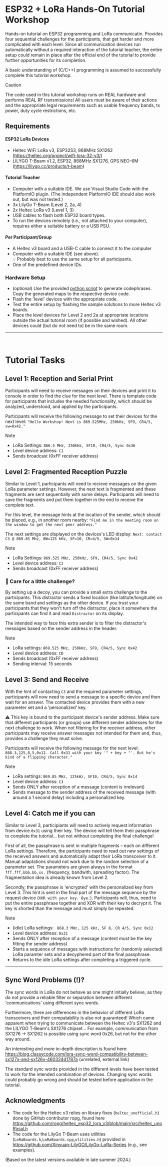 # ESP32 + LoRa Hands-On Tutorial Workshop

Hands-on tutorial on ESP32 programming and LoRa communicatin. 
Provides four sequential challenges for the participants, that get harder and more complicated with each level. 
Since all communication devices run automatically without a required interaction of the tutorial teacher, the entire setup could remain in place after the official end of the tutorial to provide further opportunities for its completion.  

A basic understanding of (C/C++) programming is assumed to successfully complete this tutorial workshop. 

> [!CAUTION]
> The code used in this tutorial workshop runs on REAL hardware and performs REAL RF transmissions! 
> All users must be aware of their actions and the appropriate legal requirements such as usable frequency bands, tx power, duty cycle restrictions, etc. 


## Requirements
#### ESP32 LoRa Devices
+ Heltec WiFi LoRa v3, ESP32S3, 868MHz SX1262 (https://heltec.org/project/wifi-lora-32-v3/)
+ LILYGO T-Beam v1.2, ESP32, 868MHz SX1276, GPS NEO-6M (https://lilygo.cc/products/t-beam)

#### Tutorial Teacher
+ Computer with a suitable IDE. We use Visual Studio Code with the PlatformIO plugin. (The independent PlatformIO IDE should also work out, but was not tested.)
+ 3x LilyGo T-Beam (Level 2, 2a, 4)
+ 2x Heltec LoRa v3 (Level 1, 3)
+ USB cables to flash both ESP32 board types.
+ To run the devices remotely (i.e., not attached to your computer), requires either a suitable battery or a USB PSU.

#### Per Participant/Group
+ A Heltec v3 board and a USB-C cable to connect it to the computer
+ Computer with a suitable IDE (see above).   
  💡 Probably best to use the same setup for all participants.
+ One of the predefined device IDs.

### Hardware Setup
+ (optional) Use the provided [python script](generate-codephases.py) to generate codephrases. Copy the generated maps to the respective device code.
+ Flash the 'level' devices with the appropriate code.
+ Test the entire setup by flashing the sample solutions to more Heltec v3 boards.
+ Place the level devices for Level 2 and 2a at appropriate locations outside the actual tutorial room (if possible and wished). All other devices could (but do not need to) be in the same room. 

---
<br>

# Tutorial Tasks

## Level 1: Reception and Serial Print

Participants will need to receive messages on their devices and print it to console in order to find the clue for the next level. There is template code for participants that includes the needed functionality, which should be analyzed, understood, and applied by the participants. 

Participants will receive the following message to set their devices for the next level:
`"Hello Workshop! Next is 869.525MHz, 250kHz, SF9, CR4/5, sw=0x42."`

> [!NOTE]
> + LoRa Settings: ` 866.5 MHz, 250kHz, SF10, CR4/5, Sync 0x36 `  
> + Level device address: `C1`
> + Sends broadcast (0xFF receiver address)


## Level 2: Fragmented Reception Puzzle

Similar to Level 1, participants will need to recieve messages on the given LoRa parameter settings. However, the next text is fragmented and these fragments are sent sequentially with some delays. Participants will need to save the fragments and put them together in the end to receive the complete text. 

For this level, the message hints at the location of the sender, which should be placed, e.g., in another room nearby: `"Find me in the meeting room on the window to get the next peer address."`

The next settings are displayed on the devices's LED display:
`Next: contact C3 @ 869.85 Mhz, BW=125 kHz, SF=10, CR=4/5, SW=0x14`

> [!NOTE]
> + LoRa Settings: ` 869.525 MHz, 250kHz, SF9, CR4/5, Sync 0x42 `  
> + Level device address: `C2`
> + Sends broadcast (0xFF receiver address)


### 🦆 Care for a little challenge?

By setting up a decoy, you can provide a small extra challenge to the participants. This distractor sends a fixed location (like latitute/longitude) on the same band and settings as the other device. If you trust your participants that they won't turn off the distractor, place it somewhere the participants can find it and read `Distractor` on its display. 

The intended way to face this extra sender is to filter the distractor's messages based on the sender address in the header.

> [!NOTE]
> + LoRa settings: ` 869.525 MHz, 250kHz, SF9, CR4/5, Sync 0x42 `  
> + Level device address: `CD`
> + Sends broadcast (0xFF receiver address)
> + Sending interval: 15 seconds


## Level 3: Send and Receive

With the hint of contacting `C3` and the required parameter settings, participants will now need to send a message to a specific device and then wait for an answer. The contacted device provides them with a new parameter set and a 'personalized' key.

⚠ This key is bound to the participant device's sender address. Make sure that different participants (or groups) use different sender addresses for the next challenge to work. When not filtering for the receiver address, other participants may receive answer messages not intended for them and, thus, provides a challenge they must solve.

Participants will receive the following message for the next level:
`868.3,125,8,5,0x12. Call 0x31 with your key '" + key + "'. But he's kind of a flipping character."`


> [!NOTE]
> + LoRa settings: ` 869.85 MHz, 125kHz, SF10, CR4/5, Sync 0x14 `  
> + Level device address: `C3`
> + Sends ONLY after reception of a message (content is irrelevant)
> + Sends message to the sender address of the received message (with around a 1 second delay) including a personalized key. 


## Level 4: Catch me if you can

Similar to Level 3, participiants will need to actively request information from device `0x31` using their key. The device will tell them their passphrase to complete the tutorial... but not without completing the final challenge!

First of all, the passphrase is sent in multiple fragments – each on different LoRa settings. Therefore, the participants need to read out new settings of the received answers and automatically adapt their LoRa transceiver to it. Manual adaptations should not work due to the random selection of a parameter set. The parameters are given always in the format `fff.fff,bbb.bb,ss.` (frequency, bandwith, spreading factor). The fragmentation idea is already known from Level 2. 

Secondly, the passphrase is 'encrypted' with the personalized key from Level 3. This hint is sent in the final part of the message sequence by the request device (`XOR with your key. Bye.`). Participants will, thus, need to put the entire passphrase together and XOR with their key to decrypt it. The key is shorted than the message and must simply be repeated. 

> [!NOTE]
> + (idle) LoRa settings: ` 868.3 MHz, 125 kHz, SF 8, CR 4/5, Sync 0x12`  
> + Level device address: `0x31`
> + Sends ONLY after reception of a message (content must be the key fitting the sender address)
> + Starts a sequence of messages with instructions for (randomly selected) LoRa paramter sets and a decyphered part of the final passphrase.
> + Returns to the idle LoRa settings after completing a triggered cycle.




---

## Sync Word Problems (!)?

The sync words in LoRa do not behave as one might initially believe, as they do not provide a reliable filter or separation between different 'communications' using different sync words. 

Furthermore, there are differences in the behavior of different LoRa transceivers and their compatability is also not guaranteed! Which came apparent when trying to communicate between the Heltec v3's SX1262 and the LILYGO T-Beam's SX1276 chipset... For example, communication from SX1276 → SX1262 is possible using sync word 0x26, but not for the other way around. 

An interesting and more in-depth description is found here: https://blog.classycode.com/lora-sync-word-compatibility-between-sx127x-and-sx126x-460324d1787a (unrelated, external link)

The standard sync words provided in the different levels have been tested to work for the intended combination of devices. Changing sync words could probably go wrong and should be tested before application in the tutorial.


## Acknowledgments
+ The code for the Heltec v3 relies on library fixes (`heltec_unofficial.h`) done by GitHub contributor ropg, found here https://github.com/ropg/heltec_esp32_lora_v3/blob/main/src/heltec_unofficial.h
+ The code for the LilyGo T-Beam uses utilities (`LoRaBoards.h`,`LoRaBoards.cpp`,`utilities.h`) provided in https://github.com/Xinyuan-LilyGO/LilyGo-LoRa-Series (e.g., see examples). 

(Based on the latest versions available in late summer 2024.)
